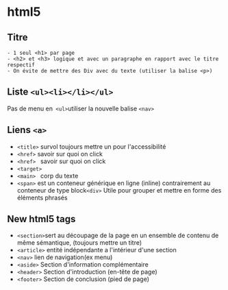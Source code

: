 # html5


## Titre 
	- 1 seul <h1> par page
	- <h2> et <h3> logique et avec un paragraphe en rapport avec le titre respectif
	- On évite de mettre des Div avec du texte (utiliser la balise <p>)
	
## Liste ```<ul><li></li></ul>```



Pas de menu en``` <ul>```utiliser la nouvelle balise ```<nav>```


## Liens ```<a>```
* ```<title>``` survol toujours mettre un pour l'accessibilité
* ```<href>``` savoir sur quoi on click
* ```<href> ``` savoir sur quoi on click
* ```<target> ```
* ```<main> ``` corp du texte
* ```<span>``` est un conteneur générique en ligne (inline) contrairement au conteneur de type block```<div>```
              Utile pour grouper et mettre en forme des éléments phrasés

## New html5 tags
* ```<section>```sert au découpage de la page en un ensemble de contenu de même sémantique, (toujours mettre un titre)
* ```<article>``` entité indépendante a l'intérieur d'une section
* ```<nav>``` lien de navigation(ex menu)
*  ```<aside>``` Section d'information complémentaire  
* ```<header>``` Section d'introduction (en-tête de page)
* ```<footer>``` Section de conclusion  (pied de page)
              




